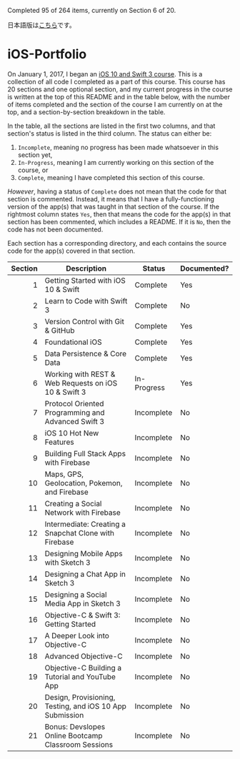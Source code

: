 Completed 95 of 264 items, currently on Section 6 of 20.

日本語版は[こちら](https://github.com/ahuber1/iOS-Portfolio/blob/master/japanese/README.md)です。

# iOS-Portfolio
On January 1, 2017, I began an [iOS 10 and Swift 3 course](https://www.udemy.com/devslopes-ios10/). This is a collection of all code I completed as a part of this course. This course has 20 sections and one optional section, and my current progress in the course is written at the top of this README and in the table below, with the number of items completed and the section of the course I am currently on at the top, and a section-by-section breakdown in the table.

In the table, all the sections are listed in the first two columns, and that section's status is listed in the third column. The status can either be:

1. `Incomplete`, meaning no progress has been made whatsoever in this section yet,
2. `In-Progress`, meaning I am currently working on this section of the course, or
3. `Complete`, meaning I have completed this section of this course.

_However_, having a status of `Complete` does not mean that the code for that section is commented. Instead, it means that I have a fully-functioning version of the app(s) that was taught in that section of the course. If the rightmost column states `Yes`, then that means the code for the app(s) in that section has been commented, which includes a README. If it is `No`, then the code has not been documented.

Each section has a corresponding directory, and each contains the source code for the app(s) covered in that section.

| Section | Description                                              | Status      | Documented? |
| ------: | -------------------------------------------------------- | ----------- | ----------- |
| 1       | Getting Started with iOS 10 & Swift                      | Complete    | Yes         |
| 2       | Learn to Code with Swift 3                               | Complete    | No          |
| 3       | Version Control with Git & GitHub                        | Complete    | Yes         |
| 4       | Foundational iOS                                         | Complete    | Yes         |
| 5       | Data Persistence & Core Data                             | Complete    | Yes         |
| 6       | Working with REST & Web Requests on iOS 10 & Swift 3     | In-Progress | Yes         |
| 7       | Protocol Oriented Programming and Advanced Swift 3       | Incomplete  | No          |
| 8       | iOS 10 Hot New Features                                  | Incomplete  | No          |
| 9       | Building Full Stack Apps with Firebase                   | Incomplete  | No          |
| 10      | Maps, GPS, Geolocation, Pokemon, and Firebase            | Incomplete  | No          |
| 11      | Creating a Social Network with Firebase                  | Incomplete  | No          |
| 12      | Intermediate: Creating a Snapchat Clone with Firebase    | Incomplete  | No          |
| 13      | Designing Mobile Apps with Sketch 3                      | Incomplete  | No          |
| 14      | Designing a Chat App in Sketch 3                         | Incomplete  | No          |
| 15      | Designing a Social Media App in Sketch 3                 | Incomplete  | No          |
| 16      | Objective-C & Swift 3: Getting Started                   | Incomplete  | No          |
| 17      | A Deeper Look into Objective-C                           | Incomplete  | No          |
| 18      | Advanced Objective-C                                     | Incomplete  | No          |
| 19      | Objective-C Building a Tutorial and YouTube App          | Incomplete  | No          |
| 20      | Design, Provisioning, Testing, and iOS 10 App Submission | Incomplete  | No          |
| 21      | Bonus: Devslopes Online Bootcamp Classroom Sessions      | Incomplete  | No          |
